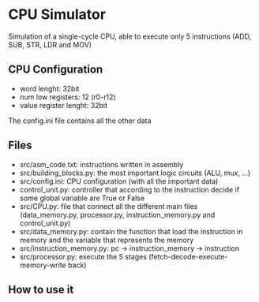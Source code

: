 # CPU Simulator

Simulation of a single-cycle CPU, able to execute only 5 instructions (ADD, SUB, STR, LDR and MOV)

## CPU Configuration
- word lenght: 32bit
- num low registers: 12 (r0-r12)
- value register lenght: 32bit

The config.ini file contains all the other data

## Files
- src/asm_code.txt: instructions written in assembly
- src/building_blocks.py: the most important logic circuits (ALU, mux, ...)
- src/config.ini: CPU configuration (with all the important data)
- control_unit.py: controller that according to the instruction decide if some global variable are True or False
- src/CPU.py: file that connect all the different main files (data_memory.py, processor.py, instruction_memory.py and control_unit.py)
- src/data_memory.py: contain the function that load the instruction in memory and the variable that represents the memory
- src/instruction_memory.py: pc -> instruction_memory -> instruction 
- src/processor.py: execute the 5 stages (fetch-decode-execute-memory-write back)

## How to use it
